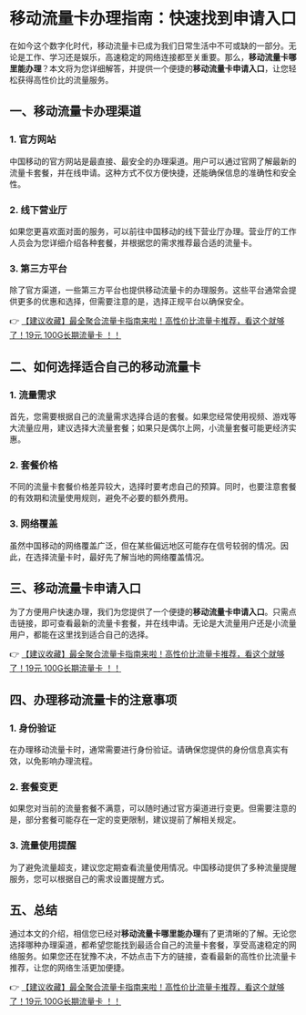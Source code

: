# 移动流量卡办理指南：快速找到申请入口

在如今这个数字化时代，移动流量卡已成为我们日常生活中不可或缺的一部分。无论是工作、学习还是娱乐，高速稳定的网络连接都至关重要。那么，**移动流量卡哪里能办理**？本文将为您详细解答，并提供一个便捷的**移动流量卡申请入口**，让您轻松获得高性价比的流量服务。

## 一、移动流量卡办理渠道

### 1. 官方网站
中国移动的官方网站是最直接、最安全的办理渠道。用户可以通过官网了解最新的流量卡套餐，并在线申请。这种方式不仅方便快捷，还能确保信息的准确性和安全性。

### 2. 线下营业厅
如果您更喜欢面对面的服务，可以前往中国移动的线下营业厅办理。营业厅的工作人员会为您详细介绍各种套餐，并根据您的需求推荐最合适的流量卡。

### 3. 第三方平台
除了官方渠道，一些第三方平台也提供移动流量卡的办理服务。这些平台通常会提供更多的优惠和选择，但需要注意的是，选择正规平台以确保安全。

👉 [【建议收藏】最全聚合流量卡指南来啦！高性价比流量卡推荐，看这个就够了！19元 100G长期流量卡 ！！](https://bit.ly/Liuliangka)

## 二、如何选择适合自己的移动流量卡

### 1. 流量需求
首先，您需要根据自己的流量需求选择合适的套餐。如果您经常使用视频、游戏等大流量应用，建议选择大流量套餐；如果只是偶尔上网，小流量套餐可能更经济实惠。

### 2. 套餐价格
不同的流量卡套餐价格差异较大，选择时要考虑自己的预算。同时，也要注意套餐的有效期和流量使用规则，避免不必要的额外费用。

### 3. 网络覆盖
虽然中国移动的网络覆盖广泛，但在某些偏远地区可能存在信号较弱的情况。因此，在选择流量卡时，最好先了解当地的网络覆盖情况。

## 三、移动流量卡申请入口

为了方便用户快速办理，我们为您提供了一个便捷的**移动流量卡申请入口**。只需点击链接，即可查看最新的流量卡套餐，并在线申请。无论是大流量用户还是小流量用户，都能在这里找到适合自己的选择。

👉 [【建议收藏】最全聚合流量卡指南来啦！高性价比流量卡推荐，看这个就够了！19元 100G长期流量卡 ！！](https://bit.ly/Liuliangka)

## 四、办理移动流量卡的注意事项

### 1. 身份验证
在办理移动流量卡时，通常需要进行身份验证。请确保您提供的身份信息真实有效，以免影响办理流程。

### 2. 套餐变更
如果您对当前的流量套餐不满意，可以随时通过官方渠道进行变更。但需要注意的是，部分套餐可能存在一定的变更限制，建议提前了解相关规定。

### 3. 流量使用提醒
为了避免流量超支，建议您定期查看流量使用情况。中国移动提供了多种流量提醒服务，您可以根据自己的需求设置提醒方式。

## 五、总结

通过本文的介绍，相信您已经对**移动流量卡哪里能办理**有了更清晰的了解。无论您选择哪种办理渠道，都希望您能找到最适合自己的流量卡套餐，享受高速稳定的网络服务。如果您还在犹豫不决，不妨点击下方的链接，查看最新的高性价比流量卡推荐，让您的网络生活更加便捷。

👉 [【建议收藏】最全聚合流量卡指南来啦！高性价比流量卡推荐，看这个就够了！19元 100G长期流量卡 ！！](https://bit.ly/Liuliangka)